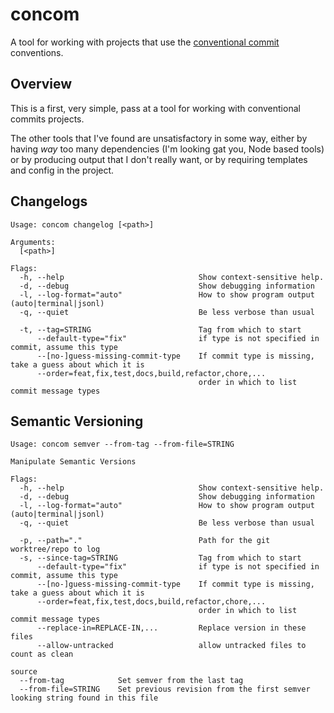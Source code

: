 # concom

A tool for working with projects that use the [conventional commit](https://www.conventionalcommits.org/) conventions.

## Overview

This is a first, very simple, pass at a tool for working with conventional commits projects.

The other tools that I've found are unsatisfactory in some way, either by having *way* too many
dependencies (I'm looking gat you, Node based tools) or by producing output that I don't really want,
or by requiring templates and config in the project.

## Changelogs

```text
Usage: concom changelog [<path>]

Arguments:
  [<path>]

Flags:
  -h, --help                              Show context-sensitive help.
  -d, --debug                             Show debugging information
  -l, --log-format="auto"                 How to show program output (auto|terminal|jsonl)
  -q, --quiet                             Be less verbose than usual

  -t, --tag=STRING                        Tag from which to start
      --default-type="fix"                if type is not specified in commit, assume this type
      --[no-]guess-missing-commit-type    If commit type is missing, take a guess about which it is
      --order=feat,fix,test,docs,build,refactor,chore,...
                                          order in which to list commit message types
```

## Semantic Versioning

```text
Usage: concom semver --from-tag --from-file=STRING

Manipulate Semantic Versions

Flags:
  -h, --help                              Show context-sensitive help.
  -d, --debug                             Show debugging information
  -l, --log-format="auto"                 How to show program output (auto|terminal|jsonl)
  -q, --quiet                             Be less verbose than usual

  -p, --path="."                          Path for the git worktree/repo to log
  -s, --since-tag=STRING                  Tag from which to start
      --default-type="fix"                if type is not specified in commit, assume this type
      --[no-]guess-missing-commit-type    If commit type is missing, take a guess about which it is
      --order=feat,fix,test,docs,build,refactor,chore,...
                                          order in which to list commit message types
      --replace-in=REPLACE-IN,...         Replace version in these files
      --allow-untracked                   allow untracked files to count as clean

source
  --from-tag            Set semver from the last tag
  --from-file=STRING    Set previous revision from the first semver looking string found in this file
```